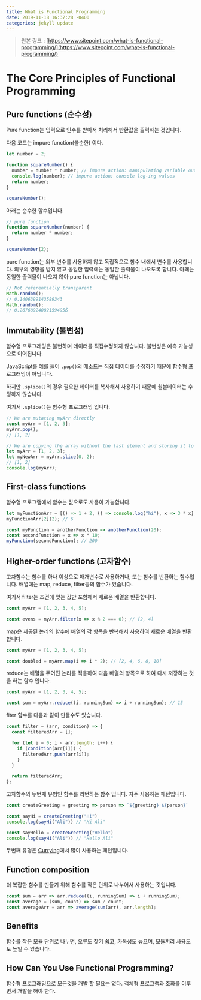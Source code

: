 ```yaml
---
title: What is Functional Programming
date: 2019-11-18 16:37:28 -0400
categories: jekyll update
---
```


> 원본 링크 : [https://www.sitepoint.com/what-is-functional-programming/](https://www.sitepoint.com/what-is-functional-programming/)

# The Core Principles of Functional Programming

## Pure functions (순수성)

Pure function는 입력으로 인수를 받아서 처리해서 반환값을 출력하는 것입니다.

다음 코드는 impure function(불순한) 이다.

```javascript
let number = 2;

function squareNumber() {
  number = number * number; // impure action: manipulating variable outside function
  console.log(number); // impure action: console log-ing values
  return number;
}

squareNumber();
```

아래는 순수한 함수입니다.
```javascript
// pure function
function squareNumber(number) {
  return number * number;
}

squareNumber(2);
```

pure function는 외부 변수를 사용하지 않고 독립적으로 함수 내에서 변수를 사용합니다.
외부의 영향을 받지 않고 동일한 입력에는 동일한 출력물이 나오도록 합니다.
아래는 동일한 출력물이 나오지 않아 pure function는 아닙니다.

```javascript
// Not referentially transparent
Math.random();
// 0.1406399143589343
Math.random();
// 0.26768924082159495ß
```

## Immutability (불변성)

함수형 프로그래밍은 불변하며 데이터를 직접수정하지 않습니다. 불변성은 예측 가능성으로 이어집니다.

JavaScript를 예를 들어 `.pop()`의 메소드는 직접 데이터를 수정하기 때문에 함수형 프로그래밍이 아닙니다.

하지만 `.splice()`의 경우 필요한 데이터를 복사해서 사용하기 때문에 원본데이터는 수정하지 않습니다.

여기서 `.splice()`는 함수형 프로그래밍 입니다.

```javascript
// We are mutating myArr directly
const myArr = [1, 2, 3];
myArr.pop();
// [1, 2]
```
```javascript
// We are copying the array without the last element and storing it to a variable
let myArr = [1, 2, 3];
let myNewArr = myArr.slice(0, 2);
// [1, 2]
console.log(myArr);
```

## First-class functions

함수형 프로그램에서 함수는 값으로도 사용이 가능합니다.

```javascript
let myFunctionArr = [() => 1 + 2, () => console.log("hi"), x => 3 * x];
myFunctionArr[2](2); // 6

const myFunction = anotherFunction => anotherFunction(20);
const secondFunction = x => x * 10;
myFunction(secondFunction); // 200
```

## Higher-order functions (고차함수)

고차함수는 함수를 하나 이상으로 매개변수로 사용하거나, 또는 함수를 반환하는 함수입니다.
배열에는 map, reduce, filter등의 함수가 있습니다.

여기서 filter는 조건에 맞는 값만 포함해서 새로운 배열을 반환합니다.

``` javascript
const myArr = [1, 2, 3, 4, 5];

const evens = myArr.filter(x => x % 2 === 0); // [2, 4]
```

map은 제공된 논리의 함수에 배열의 각 항목을 반복해서 사용하여 새로운 배열을 반환합니다.

``` javascript
const myArr = [1, 2, 3, 4, 5];

const doubled = myArr.map(i => i * 2); // [2, 4, 6, 8, 10]
```

reduce는 배열을 주어진 논리를 적용하여 다음 배열의 항목으로 하여 다시 저장하는 것을 하는 함수 입니다.

``` javascript
const myArr = [1, 2, 3, 4, 5];

const sum = myArr.reduce((i, runningSum) => i + runningSum); // 15
```

fiter 함수를 다음과 같이 만들수도 있습니다.
``` javascript
const filter = (arr, condition) => {
  const filteredArr = [];

  for (let i = 0; i < arr.length; i++) {
    if (condition(arr[i])) {
      filteredArr.push(arr[i]);
    }
  }

  return filteredArr;
};
```

고차함수의 두번째 유형인 함수를 리턴하는 함수 입니다.
자주 사용하는 패턴입니다.

``` javascript
const createGreeting = greeting => person => `${greeting} ${person}`

const sayHi = createGreeting("Hi")
console.log(sayHi("Ali")) // "Hi Ali"

const sayHello = createGreeting("Hello")
console.log(sayHi("Ali")) // "Hello Ali"
```
두번째 유형은 [Currying](https://www.sitepoint.com/currying-in-functional-javascript/)에서 많이 사용하는 패턴입니다.

## Function composition

더 복잡한 함수를 만들기 위해 함수를 작은 단위로 나누어서 사용하는 것입니다.

``` javascript 
const sum = arr => arr.reduce((i, runningSum) => i + runningSum);
const average = (sum, count) => sum / count;
const averageArr = arr => average(sum(arr), arr.length);
```

## Benefits

함수를 작은 모듈 단위로 나누면, 오류도 찾기 쉽고, 가독성도 높으며, 모듈끼리 사용도도 높일 수 있습니다.

## How Can You Use Functional Programming?

함수형 프로그래밍으로 모든것을 개발 할 필요는 없다. 객체형 프로그램과 조화를 이루면서 개발을 해야 한다.